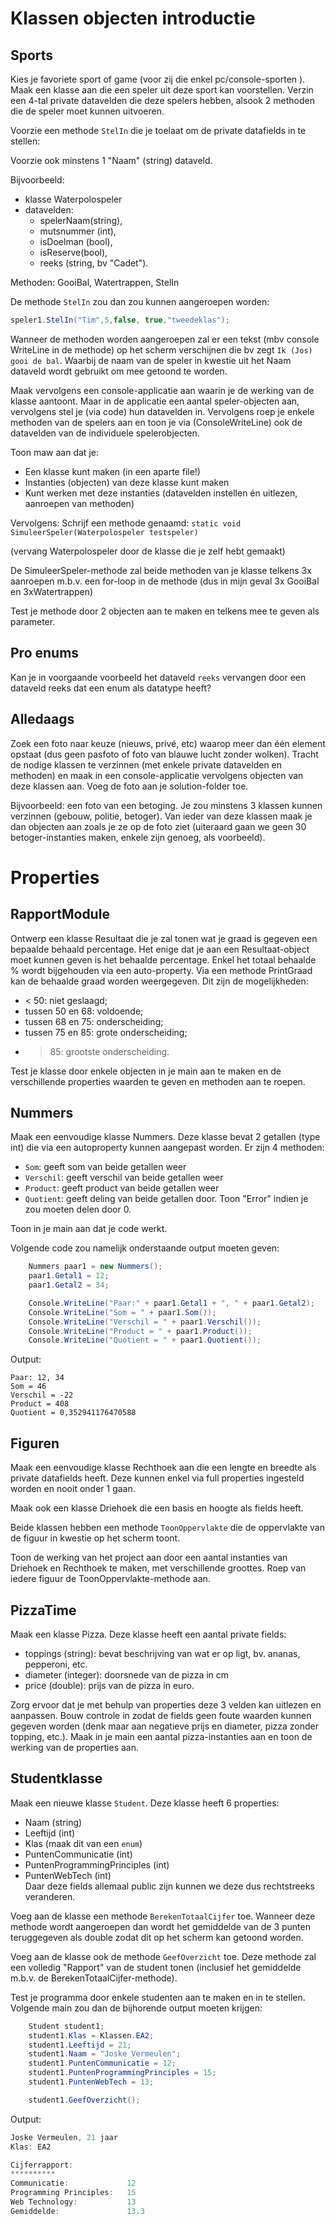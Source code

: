# Klassen objecten introductie

## Sports

Kies je favoriete sport of game (voor zij die enkel pc/console-sporten ). Maak een klasse aan die een speler uit deze sport kan voorstellen. Verzin een 4-tal private datavelden die deze spelers hebben, alsook 2 methoden die de speler moet kunnen uitvoeren. 

Voorzie een methode ``StelIn`` die je toelaat om de private datafields in te stellen: 

Voorzie ook minstens 1 "Naam" (string) dataveld.

Bijvoorbeeld:

* klasse Waterpolospeler
* datavelden: 
  * spelerNaam(string), 
  * mutsnummer (int), 
  * isDoelman (bool), 
  * isReserve(bool), 
  * reeks (string, bv "Cadet"). 

Methoden: GooiBal, Watertrappen, StelIn

De methode ``StelIn`` zou dan zou kunnen aangeroepen worden:
```csharp
speler1.StelIn("Tim",5,false, true,"tweedeklas");
```

Wanneer de methoden worden aangeroepen zal er een tekst (mbv console WriteLine in de methode) op het scherm verschijnen die bv zegt ``Ik (Jos) gooi de bal``. Waarbij de naam van de speler in kwestie uit het Naam dataveld wordt gebruikt om mee getoond te worden.

Maak vervolgens een console-applicatie aan waarin je de werking van de klasse aantoont. Maar in de applicatie een aantal speler-objecten aan, vervolgens stel je (via code) hun datavelden in. Vervolgens roep je enkele methoden van de spelers aan en toon je via (ConsoleWriteLine) ook de datavelden van de individuele spelerobjecten.

Toon maw aan dat je:

* Een klasse kunt maken (in een aparte file!)
* Instanties (objecten) van deze klasse kunt maken
* Kunt werken met deze instanties (datavelden instellen én uitlezen, aanroepen van methoden)

Vervolgens:
Schrijf een methode genaamd:
``static void SimuleerSpeler(Waterpolospeler testspeler)``

(vervang Waterpolospeler door de klasse die je zelf hebt gemaakt)

De SimuleerSpeler-methode zal beide methoden van je klasse telkens 3x aanroepen m.b.v. een for-loop in de methode (dus in mijn geval 3x GooiBal en 3xWatertrappen)

Test je methode door 2 objecten aan te maken en telkens mee te geven als parameter.

## Pro enums
Kan je in voorgaande voorbeeld het dataveld ``reeks`` vervangen door een dataveld reeks dat een enum als datatype heeft?

## Alledaags

Zoek een foto naar keuze (nieuws, privé, etc) waarop meer dan één element opstaat (dus geen pasfoto of foto van blauwe lucht zonder wolken). Tracht de nodige klassen te verzinnen (met enkele private datavelden en methoden)  en maak in een console-applicatie vervolgens objecten van deze klassen aan. Voeg de foto aan je solution-folder toe.

Bijvoorbeeld: een foto van een betoging. Je zou minstens 3 klassen kunnen verzinnen (gebouw, politie, betoger). Van ieder van deze klassen maak je dan objecten aan zoals je ze op de foto ziet (uiteraard gaan we geen 30 betoger-instanties maken, enkele zijn genoeg, als voorbeeld).

# Properties

## RapportModule

Ontwerp een klasse Resultaat die je zal tonen wat je graad is gegeven een bepaalde behaald percentage. Het enige dat je aan een Resultaat-object moet kunnen geven is het behaalde percentage. Enkel het totaal behaalde % wordt bijgehouden via een auto-property. Via een methode PrintGraad kan de behaalde graad worden weergegeven. Dit zijn de mogelijkheden:

* < 50: niet geslaagd;
* tussen 50 en 68: voldoende;
* tussen 68 en 75: onderscheiding;
* tussen 75 en 85: grote onderscheiding;
* > 85: grootste onderscheiding.


Test je klasse door enkele objecten in je main aan te maken en de verschillende properties waarden te geven en methoden aan te roepen.

## Nummers

Maak een eenvoudige klasse Nummers. Deze klasse bevat 2 getallen (type int) die via een autoproperty kunnen aangepast worden. Er zijn 4 methoden:

* ``Som``: geeft som van beide getallen weer
* ``Verschil``: geeft verschil van beide getallen weer
* ``Product``: geeft product van beide getallen weer
* ``Quotient``: geeft deling van beide getallen door. Toon "Error" indien je zou moeten delen door 0.

Toon in je main aan dat je code werkt.

Volgende code zou namelijk onderstaande output moeten geven:

```csharp
    Nummers paar1 = new Nummers();
    paar1.Getal1 = 12;
    paar1.Getal2 = 34;

    Console.WriteLine("Paar:" + paar1.Getal1 + ", " + paar1.Getal2);
    Console.WriteLine("Som = " + paar1.Som());
    Console.WriteLine("Verschil = " + paar1.Verschil());
    Console.WriteLine("Product = " + paar1.Product());
    Console.WriteLine("Quotient = " + paar1.Quotient());
```

Output:

```text
Paar: 12, 34
Som = 46
Verschil = -22
Product = 408
Quotient = 0,352941176470588
```

## Figuren

Maak een eenvoudige klasse Rechthoek aan die een lengte en breedte als private datafields heeft. Deze kunnen enkel via full properties ingesteld worden en nooit onder 1 gaan.

Maak ook een klasse Driehoek die een basis en hoogte als fields heeft.

Beide klassen hebben een methode ``ToonOppervlakte`` die de oppervlakte van de figuur in kwestie op het scherm toont.

Toon de werking van het project aan door een aantal instanties van Driehoek en Rechthoek te maken, met verschillende groottes. Roep van iedere figuur de ToonOppervlakte-methode aan.

## PizzaTime
Maak een klasse Pizza. Deze klasse heeft een aantal private fields:

* toppings (string): bevat beschrijving van wat er op ligt, bv. ananas, pepperoni, etc.
* diameter (integer): doorsnede van de pizza in cm
* price (double): prijs van de pizza in euro.

Zorg ervoor dat je met behulp van properties deze 3 velden kan uitlezen en aanpassen. Bouw controle in zodat de fields geen foute waarden kunnen gegeven worden (denk maar aan negatieve prijs en diameter, pizza zonder topping, etc.). Maak in je main een aantal pizza-instanties aan en toon de werking van de properties aan.

## Studentklasse
Maak een nieuwe klasse ``Student``.
Deze klasse heeft 6 properties:

* Naam (string)
* Leeftijd (int)
* Klas (maak dit van een ``enum``)
* PuntenCommunicatie (int)
* PuntenProgrammingPrinciples (int)
* PuntenWebTech (int)	 
Daar deze fields allemaal public zijn kunnen we deze dus rechtstreeks veranderen.

Voeg aan de klasse een methode ``BerekenTotaalCijfer`` toe. Wanneer deze methode wordt aangeroepen dan wordt het gemiddelde van de 3 punten  teruggegeven als double zodat dit op het scherm kan getoond worden.

Voeg aan de klasse  ook de methode ``GeefOverzicht`` toe. Deze methode zal een volledig "Rapport" van de student tonen (inclusief het gemiddelde m.b.v. de BerekenTotaalCijfer-methode).

Test je programma door enkele studenten aan te maken en in te stellen. Volgende main zou dan de bijhorende output moeten krijgen:
```csharp
    Student student1;
    student1.Klas = Klassen.EA2;
    student1.Leeftijd = 21;
    student1.Naam = "Joske Vermeulen";
    student1.PuntenCommunicatie = 12;
    student1.PuntenProgrammingPrinciples = 15;
    student1.PuntenWebTech = 13;

    student1.GeefOverzicht();
```
Output:
```csharp
Joske Vermeulen, 21 jaar
Klas: EA2

Cijferrapport:
**********
Communicatie:             12
Programming Principles:   15
Web Technology:           13
Gemiddelde:               13.3
```